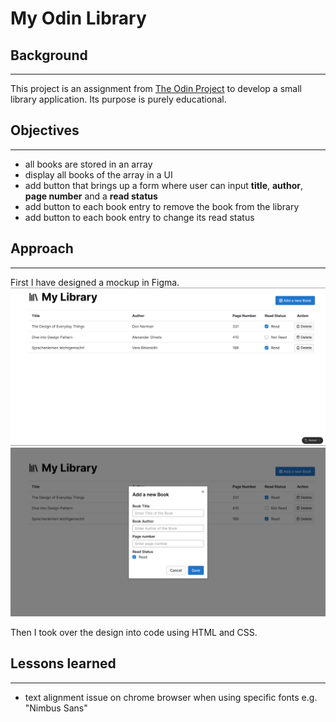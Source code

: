 # My Odin Library

## Background
---
This project is an assignment from [The Odin Project](https://www.theodinproject.com/lessons/node-path-javascript-library) to develop a small library application. Its purpose is purely educational.

## Objectives
---
* all books are stored in an array
* display all books of the array in a UI
* add button that brings up a form where user can input **title**, **author**, **page number** and a **read status**
* add button to each book entry to remove the book from the library 
* add button to each book entry to change its read status

## Approach
---
First I have designed a mockup in Figma.
![Mockup of "My Library" app dashboard](<readme-content/Screenshot from 2024-08-24 10-31-20.png>)
![Mockup of "Add new Book" buttons modal](<readme-content/Screenshot from 2024-08-24 10-31-40.png>)

Then I took over the design into code using HTML and CSS. 

## Lessons learned
---
* text alignment issue on chrome browser when using specific fonts e.g. "Nimbus Sans"